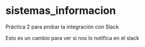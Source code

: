 # sistemas_informacion
Práctica 2 para probar la integración con Slack

Esto es un cambio para ver si nos lo notifica en el slack
